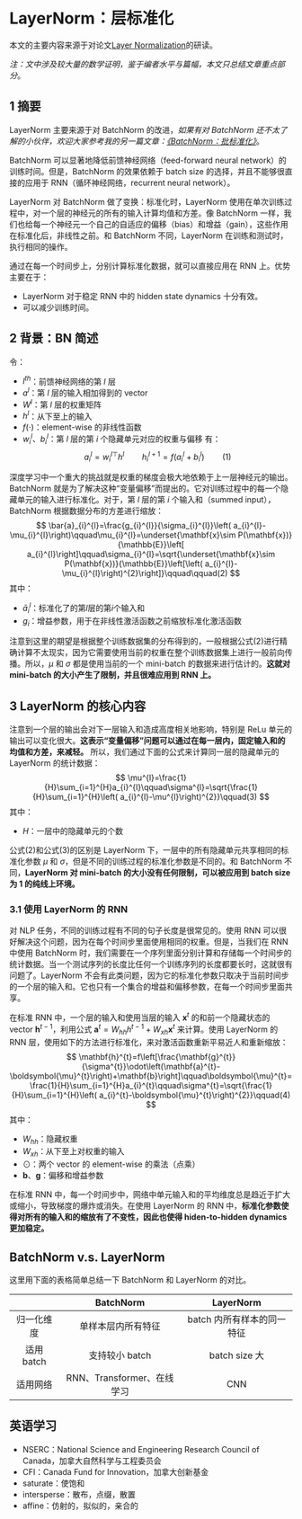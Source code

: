 # LayerNorm：层标准化

本文的主要内容来源于对论文[Layer Normalization](https://arxiv.org/pdf/1607.06450)的研读。

*注：文中涉及较大量的数学证明，鉴于编者水平与篇幅，本文只总结文章重点部分*。

## 1 摘要

LayerNorm 主要来源于对 BatchNorm 的改进，*如果有对 BatchNorm 还不太了解的小伙伴，欢迎大家参考我的另一篇文章：[《BatchNorm：批标准化》](./1_BatchNorm.html)*。

BatchNorm 可以显著地降低前馈神经网络（feed-forward neural network）的训练时间。但是，BatchNorm 的效果依赖于 batch size 的选择，并且不能够很直接的应用于 RNN（循环神经网络，recurrent neural network）。

LayerNorm 对 BatchNorm 做了变换：标准化时，LayerNorm 使用在单次训练过程中，对一个层的神经元的所有的输入计算均值和方差。像 BatchNorm 一样，我们也给每一个神经元一个自己的自适应的偏移（bias）和增益（gain），这些作用在标准化后，非线性之前。和 BatchNorm 不同，LayerNorm 在训练和测试时，执行相同的操作。

通过在每一个时间步上，分别计算标准化数据，就可以直接应用在 RNN 上。优势主要在于：
- LayerNorm 对于稳定 RNN 中的 hidden state dynamics 十分有效。
- 可以减少训练时间。

## 2 背景：BN 简述

令：
- $l^{th}$：前馈神经网络的第 $l$ 层
- $a^l$：第 $l$ 层的输入相加得到的 vector
- $W^l$：第 $l$ 层的权重矩阵
- $h^l$：从下至上的输入
- $f(\cdot)$：element-wise 的非线性函数
- $w_i^l$、$b_i^l$：第 $l$ 层的第 $i$ 个隐藏单元对应的权重与偏移
有：
$$
a_{i}^{l}=w_{i}^{l}{}^{\top}h^{l}\qquad h_{i}^{l+1}=f(a_{i}^{l}+b_{i}^{l})\qquad(1)
$$

深度学习中一个重大的挑战就是权重的梯度会极大地依赖于上一层神经元的输出。BatchNorm 就是为了解决这种“变量偏移”而提出的。它对训练过程中的每一个隐藏单元的输入进行标准化。对于，第 $l$ 层的第 $i$ 个输入和（summed input），BatchNorm 根据数据分布的方差进行缩放：
$$
\bar{a}_{i}^{l}=\frac{g_{i}^{l}}{\sigma_{i}^{l}}\left( a_{i}^{l}-\mu_{i}^{l}\right)\qquad\mu_{i}^{l}=\underset{\mathbf{x}\sim P(\mathbf{x})}{\mathbb{E}}\left[ a_{i}^{l}\right]\qquad\sigma_{i}^{l}=\sqrt{\underset{\mathbf{x}\sim P(\mathbf{x})}{\mathbb{E}}\left[\left( a_{i}^{l}-\mu_{i}^{l}\right)^{2}\right]}\qquad\qquad(2)
$$
其中：
- $\bar{a}_{i}^{l}$：标准化了的第$l$层的第$i$个输入和
- $g_i$：增益参数，用于在非线性激活函数之前缩放标准化激活函数

注意到这里的期望是根据整个训练数据集的分布得到的，一般根据公式(2)进行精确计算不太现实，因为它需要使用当前的权重在整个训练数据集上进行一般前向传播。所以，$\mu$ 和 $\sigma$ 都是使用当前的一个 mini-batch 的数据来进行估计的。**这就对 mini-batch 的大小产生了限制，并且很难应用到 RNN 上。**

## 3 LayerNorm 的核心内容

注意到一个层的输出会对下一层输入和造成高度相关地影响，特别是 ReLu 单元的输出可以变化很大。**这表示“变量偏移”问题可以通过在每一层内，固定输入和的均值和方差，来减轻。** 所以，我们通过下面的公式来计算同一层的隐藏单元的 LayerNorm 的统计数据：
$$
\mu^{l}=\frac{1}{H}\sum_{i=1}^{H}a_{i}^{l}\qquad\sigma^{l}=\sqrt{\frac{1}{H}\sum_{i=1}^{H}\left( a_{i}^{l}-\mu^{l}\right)^{2}}\qquad(3)
$$
其中：
- $H$：一层中的隐藏单元的个数

公式(2)和公式(3)的区别是 LayerNorm 下，一层中的所有隐藏单元共享相同的标准化参数 $\mu$ 和 $\sigma$，但是不同的训练过程的标准化参数是不同的。和 BatchNorm 不同，**LayerNorm 对 mini-batch 的大小没有任何限制，可以被应用到 batch size 为 1 的纯线上环境。**

### 3.1 使用 LayerNorm 的 RNN

对 NLP 任务，不同的训练过程有不同的句子长度是很常见的。使用 RNN 可以很好解决这个问题，因为在每个时间步里面使用相同的权重。但是，当我们在 RNN 中使用 BatchNorm 时，我们需要在一个序列里面分别计算和存储每一个时间步的统计数据。当一个测试序列的长度比任何一个训练序列的长度都要长时，这就很有问题了。LayerNorm 不会有此类问题，因为它的标准化参数只取决于当前时间步的一个层的输入和。它也只有一个集合的增益和偏移参数，在每一个时间步里面共享。

在标准 RNN 中，一个层的输入和使用当层的输入 $\mathbf{x}^t$ 的和前一个隐藏状态的 vector $\mathbf{h}^{t-1}$，利用公式 $\mathbf{a}^t = W_{hh}h^{t-1} + W_{xh}\mathbf{x}^t$ 来计算。使用 LayerNorm 的 RNN 层，使用如下的方法进行标准化，来对激活函数重新平易近人和重新缩放：
$$
\mathbf{h}^{t}=f\left[\frac{\mathbf{g}^{t}}{\sigma^{t}}\odot\left(\mathbf{a}^{t}-\boldsymbol{\mu}^{t}\right)+\mathbf{b}\right]\qquad\boldsymbol{\mu}^{t}=\frac{1}{H}\sum_{i=1}^{H}a_{i}^{t}\qquad\sigma^{t}=\sqrt{\frac{1}{H}\sum_{i=1}^{H}\left( a_{i}^{t}-\boldsymbol{\mu}^{t}\right)^{2}}\qquad(4)
$$
其中：
- $W_{hh}$：隐藏权重
- $W_{xh}$：从下至上对权重的输入
- $\odot$：两个 vector 的 element-wise 的乘法（点乘）
- $\mathbf{b}$、$\mathbf{g}$：偏移和增益参数

在标准 RNN 中，每一个时间步中，网络中单元输入和的平均维度总是趋近于扩大或缩小，导致梯度的爆炸或消失。在使用 LayerNorm 的 RNN 中，**标准化参数使得对所有的输入和的缩放有了不变性，因此也使得 hiden-to-hidden dynamics 更加稳定。**

## BatchNorm v.s. LayerNorm

这里用下面的表格简单总结一下 BatchNorm 和 LayerNorm 的对比。

|          | BatchNorm            | LayerNorm        |
| :------: | :------------------: | :--------------: |
|  归一化维度   | 单样本层内所有特征            | batch 内所有样本的同一特征 |
| 适用 batch | 支持较小 batch           | batch size 大     |
|   适用网络   | RNN、Transformer、在线学习 | CNN              |

## 英语学习

- NSERC：National Science and Engineering Research Council of Canada，加拿大自然科学与工程委员会
- CFI：Canada Fund for Innovation，加拿大创新基金
- saturate：使饱和
- intersperse：散布，点缀，散置
- affine：仿射的，拟似的，亲合的